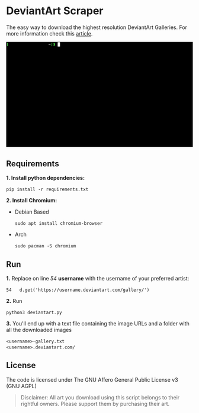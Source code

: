 # DeviantArt Scraper

The easy way to download the highest resolution DeviantArt Galleries. For more information check this [article](https://mlvnt.com/blog/tech/scraping-deviantart/).

![Demo](demo.gif)

## Requirements

**1. Install python dependencies:**

```
pip install -r requirements.txt
```

**2. Install Chromium:**

- Debian Based

    ```
    sudo apt install chromium-browser
    ```

- Arch

    ```
    sudo pacman -S chromium
    ```

## Run

**1.** Replace on line *54* **username** with the username of your preferred artist:

```
54   d.get('https://username.deviantart.com/gallery/')
```

**2.** Run

```
python3 deviantart.py
```

**3.** You'll end up with a text file containing the image URLs and a folder with all the downloaded images

```
<username>-gallery.txt
<username>.deviantart.com/
```

## License

The code is licensed under The GNU Affero General Public License v3 (GNU AGPL)

> Disclaimer: All art you download using this script belongs to their rightful owners. Please support them by purchasing their art.
